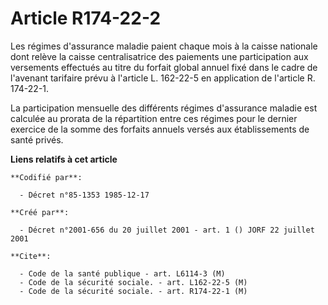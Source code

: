# Article R174-22-2

Les régimes d'assurance maladie paient chaque mois à la caisse nationale dont relève la caisse centralisatrice des paiements
une participation aux versements effectués au titre du forfait global annuel fixé dans le cadre de l'avenant tarifaire prévu
à l'article L. 162-22-5 en application de l'article R. 174-22-1.

La participation mensuelle des différents régimes d'assurance maladie est calculée au prorata de la répartition entre ces
régimes pour le dernier exercice de la somme des forfaits annuels versés aux établissements de santé privés.

**Liens relatifs à cet article**

	**Codifié par**:

	  - Décret n°85-1353 1985-12-17

	**Créé par**:

	  - Décret n°2001-656 du 20 juillet 2001 - art. 1 () JORF 22 juillet 2001

	**Cite**:

	  - Code de la santé publique - art. L6114-3 (M)
	  - Code de la sécurité sociale. - art. L162-22-5 (M)
	  - Code de la sécurité sociale. - art. R174-22-1 (M)

